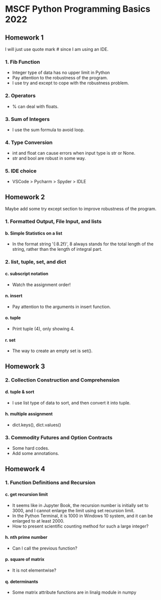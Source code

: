 # MSCF Python Programming Basics 2022

## Homework 1

I will just use quote mark # since I am using an IDE.

### 1. Fib Function

* Integer type of data has no upper limit in Python
* Pay attention to the robustness of the program.
* I use try and except to cope with the robustness problem.

### 2. Operators

* % can deal with floats.

### 3. Sum of Integers

* I use the sum formula to avoid loop.

### 4. Type Conversion

* int and float can cause errors when input type is str or None.
* str and bool are robust in some way.

### 5. IDE choice

* VSCode > Pycharm > Spyder > IDLE

## Homework 2

Maybe add some try except section to improve robustness of the program.

### 1. Formatted Output, File Input, and lists

#### b. Simple Statistics on a list

* In the format string '{:8.2f}', 8 always stands for the total length of the string, rather than the length of integral part.

### 2. list, tuple, set, and dict

#### c. subscript notation

* Watch the assignment order!

#### n. insert

* Pay attention to the arguments in insert function.

#### o. tuple

* Print tuple (4), only showing 4.

#### r. set

* The way to create an empty set is set().

## Homework 3

### 2. Collection Construction and Comprehension

#### d. tuple & sort

* I use list type of data to sort, and then convert it into tuple.

#### h. multiple assignment

* dict.keys(), dict.values()

### 3. Commodity Futures and Option Contracts

* Some hard codes.
* Add some annotations.

## Homework 4

### 1. Function Definitions and Recursion

#### c. get recursion limit

* It seems like in Jupyter Book, the recursion number is initially set to 3000, and I cannot enlarge the limit using set recursion limit.
* In the Python Terminal, it is 1000 in Windows 10 system, and it can be enlarged to at least 2000.
* How to present scientific counting method for such a large integer?

#### h. nth prime number

* Can I call the previous function?

#### p. square of matrix

* It is not elementwise?

#### q. determinants

* Some matrix attribute functions are in linalg module in numpy
